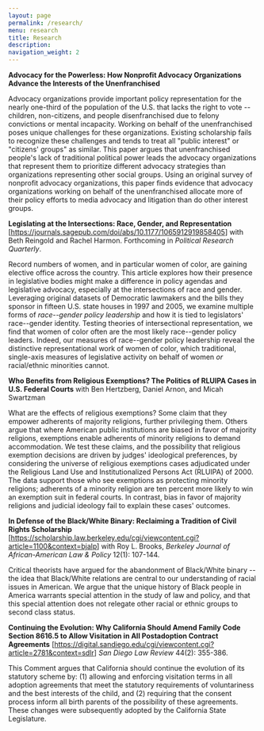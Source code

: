 ```yaml
---
layout: page
permalink: /research/
menu: research
title: Research
description:
navigation_weight: 2
---
```


**Advocacy for the Powerless: How Nonprofit Advocacy Organizations
Advance the Interests of the Unenfranchised**

Advocacy organizations provide important policy representation for the
nearly one-third of the population of the U.S. that lacks the right to vote -- children,
non-citizens, and people disenfranchised due to felony convictions or
mental incapacity. Working on behalf of the unenfranchised poses unique
challenges for these organizations. Existing scholarship fails to
recognize these challenges and tends to treat all "public interest" or
"citizens' groups" as similar. This paper argues that unenfranchised
people's lack of traditional political power leads the advocacy
organizations that represent them to prioritize different advocacy
strategies than organizations representing other social groups. Using an
original survey of nonprofit advocacy organizations, this paper finds
evidence that advocacy organizations working on behalf of the unenfranchised allocate more of their policy efforts to media advocacy and litigation than do other interest groups.

**Legislating at the Intersections: Race, Gender, and Representation**
\[<https://journals.sagepub.com/doi/abs/10.1177/1065912919858405>\]
with Beth Reingold and Rachel Harmon. Forthcoming in *Political Research
Quarterly*.

Record numbers of women, and in particular women of color, are gaining
elective office across the country. This article explores how their
presence in legislative bodies might make a difference in policy agendas
and legislative advocacy, especially at the intersections of race and
gender. Leveraging original datasets of Democratic lawmakers and the
bills they sponsor in fifteen U.S. state houses in 1997 and 2005, we
examine multiple forms of *race--gender policy leadership* and how it is
tied to legislators' race--gender identity. Testing theories of
intersectional representation, we find that women of color often are the
most likely race--gender policy leaders. Indeed, our measures of
race--gender policy leadership reveal the distinctive representational
work of women of color, which traditional, single-axis measures of
legislative activity on behalf of women *or* racial/ethnic minorities
cannot.

**Who Benefits from Religious Exemptions? The Politics of RLUIPA Cases
in U.S. Federal Courts** with Ben Hertzberg, Daniel Arnon, and Micah
Swartzman

What are the effects of religious exemptions? Some claim that they
empower adherents of majority religions, further privileging them.
Others argue that where American public institutions are biased in favor
of majority religions, exemptions enable adherents of minority religions
to demand accommodation. We test these claims, and the possibility that
religious exemption decisions are driven by judges' ideological
preferences, by considering the universe of religious exemptions cases
adjudicated under the Religious Land Use and Institutionalized Persons
Act (RLUIPA) of 2000. The data support those who see exemptions as
protecting minority religions; adherents of a minority religion are ten
percent more likely to win an exemption suit in federal courts. In
contrast, bias in favor of majority religions and judicial ideology fail
to explain these cases' outcomes.

**In Defense of the Black/White Binary: Reclaiming a Tradition of Civil
Rights Scholarship**
\[<https://scholarship.law.berkeley.edu/cgi/viewcontent.cgi?article=1100&context=bjalp>\]
with Roy L. Brooks, *Berkeley Journal of African-American Law & Policy*
12(1): 107-144.

Critical theorists have argued for the abandonment of Black/White binary
-- the idea that Black/White relations are central to our understanding
of racial issues in American. We argue that the unique history of Black
people in America warrants special attention in the study of law and
policy, and that this special attention does not relegate other racial
or ethnic groups to second class status.

**Continuing the Evolution: Why California Should Amend Family Code
Section 8616.5 to Allow Visitation in All Postadoption Contract
Agreements**
\[<https://digital.sandiego.edu/cgi/viewcontent.cgi?article=2781&context=sdlr>\]
*San Diego Law Review* 44(2): 355-386.

This Comment argues that California should continue the evolution of its
statutory scheme by: (1) allowing and enforcing visitation terms in all
adoption agreements that meet the statutory requirements of
voluntariness and the best interests of the child, and (2) requiring
that the consent process inform all birth parents of the possibility of
these agreements. These changes were subsequently adopted by the
California State Legislature.